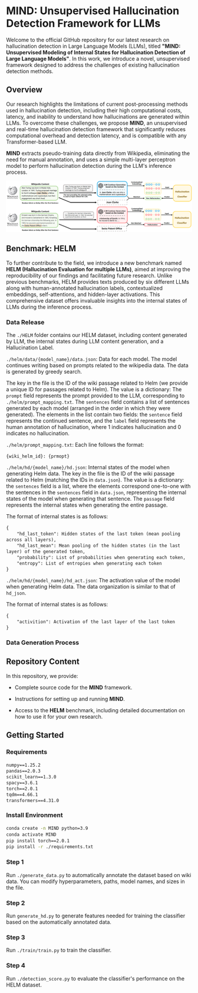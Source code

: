 # MIND: Unsupervised Hallucination Detection Framework for LLMs

Welcome to the official GitHub repository for our latest research on hallucination detection in Large Language Models (LLMs), titled **"MIND: Unsupervised Modeling of Internal States for Hallucination Detection of Large Language Models"**. In this work, we introduce a novel, unsupervised framework designed to address the challenges of existing hallucination detection methods. 

## Overview

Our research highlights the limitations of current post-processing methods used in hallucination detection, including their high computational costs, latency, and inability to understand how hallucinations are generated within LLMs. To overcome these challenges, we propose **MIND**, an unsupervised and real-time hallucination detection framework that significantly reduces computational overhead and detection latency, and is compatible with any Transformer-based LLM.

**MIND** extracts pseudo-training data directly from Wikipedia, eliminating the need for manual annotation, and uses a simple multi-layer perceptron model to perform hallucination detection during the LLM's inference process.

![](pics/framework.png)

## Benchmark: HELM

To further contribute to the field, we introduce a new benchmark named **HELM (Hallucination Evaluation for multiple LLMs)**, aimed at improving the reproducibility of our findings and facilitating future research. Unlike previous benchmarks, HELM provides texts produced by six different LLMs along with human-annotated hallucination labels, contextualized embeddings, self-attentions, and hidden-layer activations. This comprehensive dataset offers invaluable insights into the internal states of LLMs during the inference process.



### Data Release

The  `./HELM`  folder contains our HELM dataset, including content generated by LLM, the internal states during LLM content generation, and a Hallucination Label.

`./helm/data/{model_name}/data.json`: Data for each model. The model continues writing based on prompts related to the wikipedia data. The data is generated by greedy search. 

The key in the file is the ID of the wiki passage related to Helm (we provide a unique ID for passages related to Helm). The value is a dictionary: The `prompt` field represents the prompt provided to the LLM, corresponding to `./helm/prompt_mapping.txt`. The `sentences` field contains a list of sentences generated by each model (arranged in the order in which they were generated). The elements in the list contain two fields: the `sentence` field represents the continued sentence, and the `label` field represents the human annotation of hallucination, where 1 indicates hallucination and 0 indicates no hallucination. 



`./helm/prompt_mapping.txt`: Each line follows the format:

```
{wiki_helm_id}: {prmopt}
```

`./helm/hd/{model_name}/hd.json`: Internal states of the model when generating Helm data. The key in the file is the ID of the wiki passage related to Helm (matching the IDs in `data.json`). The value is a dictionary: the `sentences` field is a list, where the elements correspond one-to-one with the sentences in the `sentences` field in `data.json`, representing the internal states of the model when generating that sentence. The `passage` field represents the internal states  when generating the entire passage.

The format of internal states is as follows:

```
{
    "hd_last_token": Hidden states of the last token (mean pooling across all layers),
    "hd_last_mean": Mean pooling of the hidden states (in the last layer) of the generated token,
    "probability": List of probabilities when generating each token,
    "entropy": List of entropies when generating each token
}
```

`./helm/hd/{model_name}/hd_act.json`: The activation value of the model when generating Helm data. The data organization is similar to that of `hd_json`.

The format of internal states is as follows:

```
{
    "activition": Activation of the last layer of the last token
}
```



### Data Generation Process

#### 



## Repository Content

In this repository, we provide:

- Complete source code for the **MIND** framework.

- Instructions for setting up and running **MIND**.

- Access to the **HELM** benchmark, including detailed documentation on how to use it for your own research.

  

## Getting Started

### Requirements

```
numpy==1.25.2
pandas==2.0.3
scikit_learn==1.3.0
spacy==3.6.1
torch==2.0.1
tqdm==4.66.1
transformers==4.31.0
```



### Install Environment

```bash
conda create -n MIND python=3.9
conda activate MIND
pip install torch==2.0.1
pip install -r ./requirements.txt
```



### Step 1

Run `./generate_data.py` to automatically annotate the dataset based on wiki data. You can modify hyperparameters, paths, model names, and sizes in the file.

### Step 2

Run `generate_hd.py` to generate features needed for training the classifier based on the automatically annotated data.

### Step 3

Run `./train/train.py` to train the classifier.

### Step 4

Run `./detection_score.py` to evaluate the classifier's performance on the HELM dataset.
